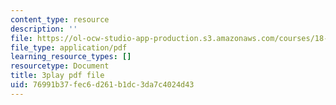 ```yaml
---
content_type: resource
description: ''
file: https://ol-ocw-studio-app-production.s3.amazonaws.com/courses/18-06sc-linear-algebra-fall-2011/76991b37fec6d261b1dc3da7c4024d43_4PnArrxCZLE.pdf
file_type: application/pdf
learning_resource_types: []
resourcetype: Document
title: 3play pdf file
uid: 76991b37-fec6-d261-b1dc-3da7c4024d43
---
```

